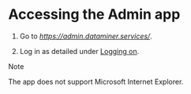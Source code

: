 # Accessing the Admin app

1. Go to *<https://admin.dataminer.services/>*.

2. Log in as detailed under [Logging on](../AboutCloudPlatform/Logging_on_to_the_DataMiner_Cloud_Platform.md#logging-on).

> [!NOTE]
> The app does not support Microsoft Internet Explorer.
>
